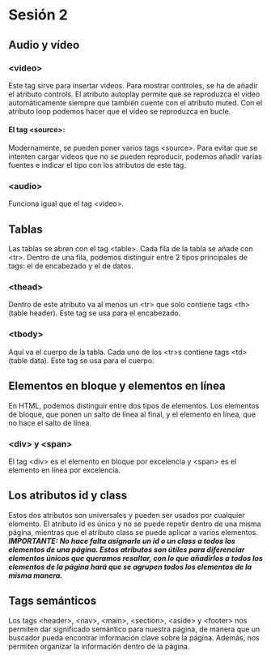 # Sesión 2

## Audio y vídeo

### &lt;video&gt;
Este tag sirve para insertar videos. Para mostrar controles, se ha de añadir el atributo controls. El atributo autoplay permite que se reproduzca el vídeo automáticamente siempre que también cuente con el atributo muted. Con el atributo loop podemos hacer que el vídeo se reproduzca en bucle.

#### El tag &lt;source&gt;:
Modernamente, se pueden poner varios tags &lt;source&gt;. Para evitar que se intenten cargar videos que no se pueden reproducir, podemos añadir varias fuentes e indicar el tipo con los atributos de este tag.

### &lt;audio&gt;
Funciona igual que el tag &lt;video&gt;.


## Tablas
Las tablas se abren con el tag &lt;table&gt;. Cada fila de la tabla se añade con &lt;tr&gt;. Dentro de una fila, podemos distinguir entre 2 tipos principales de tags: el de encabezado y el de datos.

### &lt;thead&gt;
Dentro de este atributo va al menos un &lt;tr&gt; que solo contiene tags &lt;th&gt; (table header). Este tag se usa para el encabezado.

### &lt;tbody&gt;
Aquí va el cuerpo de la tabla. Cada uno de los &lt;tr&gt;s contiene tags &lt;td&gt; (table data). Este tag se usa para el cuerpo.


## Elementos en bloque y elementos en línea
En HTML, podemos distinguir entre dos tipos de elementos. Los elementos de bloque, que ponen un salto de línea al final, y el elemento en línea, que no hace el salto de línea.

### &lt;div&gt; y &lt;span&gt;
El tag &lt;div&gt; es el elemento en bloque por excelencia y &lt;span&gt; es el elemento en línea por excelencia.

## Los atributos id y class
Estos dos atributos son universales y pueden ser usados por cualquier elemento. El atributo id es único y no se puede repetir dentro de una misma página, mientras que el atributo class se puede aplicar a varios elementos.
***IMPORTANTE: No hace falta asignarle un id o un class a todos los elementos de una página. Estos atributos son útiles para diferenciar elementos únicos que queramos resaltar, con lo que añadirlos a todos los elementos de la página hará que se agrupen todos los elementos de la misma manera.***

## Tags semánticos
Los tags &lt;header&gt;, &lt;nav&gt;, &lt;main&gt;, &lt;section&gt;, &lt;aside&gt; y &lt;footer&gt; nos permiten dar significado semántico para nuestra página, de manera que un buscador pueda encontrar información clave sobre la página. Además, nos permiten organizar la información dentro de la página.